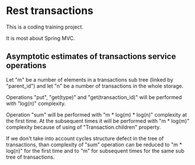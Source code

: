 # Rest transactions

This is a coding training project.

It is most about Spring MVC.

## Asymptotic estimates of transactions service operations

Let "m" be a number of elements in a transactions sub tree (linked by "parent_id")
and let "n" be a number of transactions in the whole storage.

Operations "put", "get(type)" and "get(transaction_id)" will be performed with "log(n)" complexity.

Operation "sum" will be performed with "m * log(m) * log(n)" complexity at the first time.
At the subsequent times it will be performed with "m * log(m)" complexity because of using of "Transaction.children" property.

If we don't take into account cycles structure defect in the tree of transactions, than complexity of "sum" operation can be reduced to "m * log(n)" for the first time and to "m" for subsequent times for the same sub tree of transactions.
